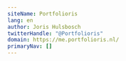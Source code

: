 ```yaml
---
siteName: Portfolioris
lang: en
author: Joris Hulsbosch
twitterHandle: "@Portfolioris"
domain: https://me.portfolioris.nl/
primaryNav: []
---
```


